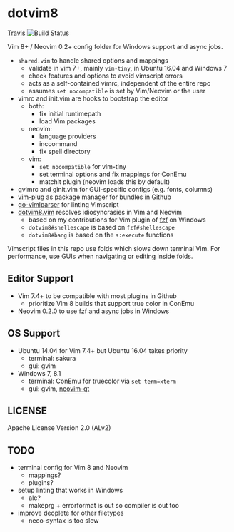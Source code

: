 # dotvim8

[Travis] ![Build Status][Travis-Status]

Vim 8+ / Neovim 0.2+ config folder for Windows support and async jobs.

- `shared.vim` to handle shared options and mappings
    - validate in vim 7+, mainly `vim-tiny`, in Ubuntu 16.04 and Windows 7
    - check features and options to avoid vimscript errors
    - acts as a self-contained vimrc, independent of the entire repo
    - assumes `set nocompatible` is set by Vim/Neovim or the user
- vimrc and init.vim are hooks to bootstrap the editor
    - both:
        - fix initial runtimepath
        - load Vim packages
    - neovim:
        - language providers
        - inccommand
        - fix spell directory
    - vim:
        - `set nocompatible` for vim-tiny
        - set terminal options and fix mappings for ConEmu
        - matchit plugin (neovim loads this by default)
- gvimrc and ginit.vim for GUI-specific configs (e.g. fonts, columns)
- [vim-plug] as package manager for bundles in Github
- [go-vimlparser] for linting Vimscript
- [dotvim8.vim] resolves idiosyncrasies in Vim and Neovim
    - based on my contributions for Vim plugin of [fzf] on Windows
    - `dotvim8#shellescape` is based on `fzf#shellescape`
    - `dotvim8#bang` is based on the `s:execute` functions

Vimscript files in this repo use folds which slows down terminal Vim.
For performance, use GUIs when navigating or editing inside folds.

## Editor Support

- Vim 7.4+ to be compatible with most plugins in Github
    - prioritize Vim 8 builds that support true color in ConEmu
- Neovim 0.2.0 to use fzf and async jobs in Windows

## OS Support

- Ubuntu 14.04 for Vim 7.4+ but Ubuntu 16.04 takes priority
    - terminal: sakura
    - gui: gvim
- Windows 7, 8.1
    - terminal: ConEmu for truecolor via `set term=xterm`
    - gui: gvim, [neovim-qt]

## LICENSE

Apache License Version 2.0 (ALv2)

## TODO
- terminal config for Vim 8 and Neovim
  - mappings?
  - plugins?
- setup linting that works in Windows
  - ale?
  - makeprg + errorformat is out so compiler is out too
- improve deoplete for other filetypes
  - neco-syntax is too slow

[Travis]: https://travis-ci.org/janlazo/dotvim8
[Travis-Status]: https://travis-ci.org/janlazo/dotvim8.svg?branch=master
[vim-plug]: https://github.com/junegunn/vim-plug
[go-vimlparser]: https://github.com/haya14busa/go-vimlparser
[neovim-qt]: https://github.com/equalsraf/neovim-qt
[janlazo/dotvim]: https://github.com/janlazo/dotvim
[dotvim8.vim]: https://github.com/janlazo/dotvim8/blob/master/autoload/dotvim8.vim
[fzf]: https://github.com/junegunn/fzf
